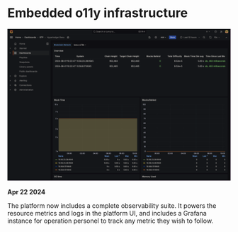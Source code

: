 # Embedded o11y infrastructure

![Changelog Image](../static/img/releases/embedded-o11y-infrastructure.png)

**Apr 22 2024**

The platform now includes a complete observability suite. It powers the resource metrics and logs in the platform UI, and includes a Grafana instance for operation personel to track any metric they wish to follow.
